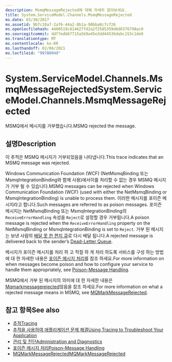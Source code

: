 ```yaml
---
description: MsmqMessageRejected에 대해 자세히 알아보세요.
title: System.ServiceModel.Channels.MsmqMessageRejected
ms.date: 03/30/2017
ms.assetid: 9b7c10a7-2af6-44a2-8b1a-90bba0c7cf26
ms.openlocfilehash: 4400519c814627fd2a2f2585359d6d6376798ac0
ms.sourcegitcommit: ddf7edb67715a5b9a45e3dd44536dabc153c1de0
ms.translationtype: MT
ms.contentlocale: ko-KR
ms.lasthandoff: 02/06/2021
ms.locfileid: "99780949"
---
```

# <a name="systemservicemodelchannelsmsmqmessagerejected"></a><span data-ttu-id="37037-103">System.ServiceModel.Channels.MsmqMessageRejected</span><span class="sxs-lookup"><span data-stu-id="37037-103">System.ServiceModel.Channels.MsmqMessageRejected</span></span>

<span data-ttu-id="37037-104">MSMQ에서 메시지를 거부했습니다.</span><span class="sxs-lookup"><span data-stu-id="37037-104">MSMQ rejected the message.</span></span>  
  
## <a name="description"></a><span data-ttu-id="37037-105">설명</span><span class="sxs-lookup"><span data-stu-id="37037-105">Description</span></span>  

 <span data-ttu-id="37037-106">이 추적은 MSMQ 메시지가 거부되었음을 나타냅니다.</span><span class="sxs-lookup"><span data-stu-id="37037-106">This trace indicates that an MSMQ message was rejected.</span></span>  
  
 <span data-ttu-id="37037-107">Windows Communication Foundation (WCF) (NetMsmqBinding 또는 MsmqIntegrationBinding와 함께 사용)에서이를 처리할 수 없는 경우 MSMQ 메시지가 거부 될 수 있습니다.</span><span class="sxs-lookup"><span data-stu-id="37037-107">MSMQ messages can be rejected when Windows Communication Foundation (WCF) (used with either the NetMsmqBinding or MsmqIntegrationBinding) is unable to process them.</span></span> <span data-ttu-id="37037-108">이러한 메시지를 포이즌 메시지라고 합니다.</span><span class="sxs-lookup"><span data-stu-id="37037-108">Such messages are referred to as poison messages.</span></span> <span data-ttu-id="37037-109">포이즌 메시지는 NetMsmqBinding 또는 MsmqIntegrationBinding의 `ReceiveErrorHandling` 속성을 `Reject`로 설정할 경우 거부됩니다.</span><span class="sxs-lookup"><span data-stu-id="37037-109">A poison message is rejected when the `ReceiveErrorHandling` property on the NetMsmqBinding or MsmqIntegrationBinding is set to `Reject`.</span></span> <span data-ttu-id="37037-110">거부 된 메시지는 보낸 사람의 [배달 못 한 편지 큐](../../feature-details/using-dead-letter-queues-to-handle-message-transfer-failures.md)로 다시 배달 됩니다.</span><span class="sxs-lookup"><span data-stu-id="37037-110">A rejected message is delivered back to the sender’s [Dead-Letter Queue](../../feature-details/using-dead-letter-queues-to-handle-message-transfer-failures.md).</span></span>  
  
 <span data-ttu-id="37037-111">메시지가 포이즌 메시지를 처리 하 고 적절 하 게 처리 하도록 서비스를 구성 하는 방법에 대 한 자세한 내용은 [포이즌 메시지 처리](../../feature-details/poison-message-handling.md)를 참조 하세요.</span><span class="sxs-lookup"><span data-stu-id="37037-111">For more information on when messages become poison and how to configure your service to handle them appropriately, see [Poison-Message Handling](../../feature-details/poison-message-handling.md).</span></span>  
  
 <span data-ttu-id="37037-112">MSMQ에서 거부 된 메시지의 의미에 대 한 자세한 내용은 [Mqmarkmessagerejected](/previous-versions/windows/desktop/msmq/ms707071(v=vs.85))않음을 참조 하세요.</span><span class="sxs-lookup"><span data-stu-id="37037-112">For more information on what a rejected message means in MSMQ, see [MQMarkMessageRejected](/previous-versions/windows/desktop/msmq/ms707071(v=vs.85)).</span></span>  
  
## <a name="see-also"></a><span data-ttu-id="37037-113">참고 항목</span><span class="sxs-lookup"><span data-stu-id="37037-113">See also</span></span>

- [<span data-ttu-id="37037-114">추적</span><span class="sxs-lookup"><span data-stu-id="37037-114">Tracing</span></span>](index.md)
- [<span data-ttu-id="37037-115">추적을 사용하여 애플리케이션 문제 해결</span><span class="sxs-lookup"><span data-stu-id="37037-115">Using Tracing to Troubleshoot Your Application</span></span>](using-tracing-to-troubleshoot-your-application.md)
- [<span data-ttu-id="37037-116">관리 및 진단</span><span class="sxs-lookup"><span data-stu-id="37037-116">Administration and Diagnostics</span></span>](../index.md)
- [<span data-ttu-id="37037-117">포이즌 메시지 처리</span><span class="sxs-lookup"><span data-stu-id="37037-117">Poison-Message Handling</span></span>](../../feature-details/poison-message-handling.md)
- <span data-ttu-id="37037-118">[MQMarkMessageRejected](/previous-versions/windows/desktop/msmq/ms707071(v=vs.85))</span><span class="sxs-lookup"><span data-stu-id="37037-118">[MQMarkMessageRejected](/previous-versions/windows/desktop/msmq/ms707071(v=vs.85))</span></span>
